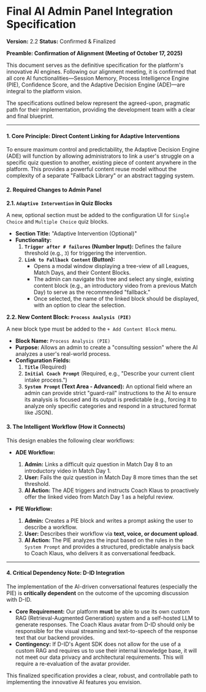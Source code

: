 # Final AI Admin Panel Integration Specification
**Version:** 2.2
**Status:** Confirmed & Finalized

**Preamble: Confirmation of Alignment (Meeting of October 17, 2025)**

This document serves as the definitive specification for the platform's innovative AI engines. Following our alignment meeting, it is confirmed that all core AI functionalities—Session Memory, Process Intelligence Engine (PIE), Confidence Score, and the Adaptive Decision Engine (ADE)—are integral to the platform vision.

The specifications outlined below represent the agreed-upon, pragmatic path for their implementation, providing the development team with a clear and final blueprint.

---

#### **1. Core Principle: Direct Content Linking for Adaptive Interventions**

To ensure maximum control and predictability, the Adaptive Decision Engine (ADE) will function by allowing administrators to link a user's struggle on a specific quiz question to another, existing piece of content anywhere in the platform. This provides a powerful content reuse model without the complexity of a separate "Fallback Library" or an abstract tagging system.

#### **2. Required Changes to Admin Panel**

**2.1. `Adaptive Intervention` in Quiz Blocks**

A new, optional section must be added to the configuration UI for `Single Choice` and `Multiple Choice` quiz blocks.

*   **Section Title:** "Adaptive Intervention (Optional)"
*   **Functionality:**
    1.  **`Trigger after # failures` (Number Input):** Defines the failure threshold (e.g., `3`) for triggering the intervention.
    2.  **`Link to Fallback Content` (Button):**
        *   Opens a modal window displaying a tree-view of all Leagues, Match Days, and their Content Blocks.
        *   The admin can navigate this tree and select any single, existing content block (e.g., an introductory video from a previous Match Day) to serve as the recommended "fallback."
        *   Once selected, the name of the linked block should be displayed, with an option to clear the selection.

**2.2. New Content Block: `Process Analysis (PIE)`**

A new block type must be added to the `+ Add Content Block` menu.

*   **Block Name:** `Process Analysis (PIE)`
*   **Purpose:** Allows an admin to create a "consulting session" where the AI analyzes a user's real-world process.
*   **Configuration Fields:**
    1.  **`Title`** (Required)
    2.  **`Initial Coach Prompt`** (Required, e.g., "Describe your current client intake process.")
    3.  **`System Prompt` (Text Area - Advanced):** An optional field where an admin can provide strict "guard-rail" instructions to the AI to ensure its analysis is focused and its output is predictable (e.g., forcing it to analyze only specific categories and respond in a structured format like JSON).

#### **3. The Intelligent Workflow (How it Connects)**

This design enables the following clear workflows:

*   **ADE Workflow:**
    1.  **Admin:** Links a difficult quiz question in Match Day 8 to an introductory video in Match Day 1.
    2.  **User:** Fails the quiz question in Match Day 8 more times than the set threshold.
    3.  **AI Action:** The ADE triggers and instructs Coach Klaus to proactively offer the linked video from Match Day 1 as a helpful review.

*   **PIE Workflow:**
    1.  **Admin:** Creates a PIE block and writes a prompt asking the user to describe a workflow.
    2.  **User:** Describes their workflow via **text, voice, or document upload**.
    3.  **AI Action:** The PIE analyzes the input based on the rules in the `System Prompt` and provides a structured, predictable analysis back to Coach Klaus, who delivers it as conversational feedback.

---
#### **4. Critical Dependency Note: D-ID Integration**

The implementation of the AI-driven conversational features (especially the PIE) is **critically dependent** on the outcome of the upcoming discussion with D-ID.

*   **Core Requirement:** Our platform **must** be able to use its own custom RAG (Retrieval-Augmented Generation) system and a self-hosted LLM to generate responses. The Coach Klaus avatar from D-ID should only be responsible for the visual streaming and text-to-speech of the response text that our backend provides.
*   **Contingency:** If D-ID's Agent SDK does not allow for the use of a custom RAG and requires us to use their internal knowledge base, it will not meet our data privacy and architectural requirements. This will require a re-evaluation of the avatar provider.

This finalized specification provides a clear, robust, and controllable path to implementing the innovative AI features you envision.